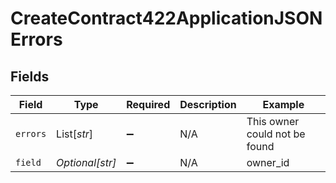 # CreateContract422ApplicationJSONErrors


## Fields

| Field                         | Type                          | Required                      | Description                   | Example                       |
| ----------------------------- | ----------------------------- | ----------------------------- | ----------------------------- | ----------------------------- |
| `errors`                      | List[*str*]                   | :heavy_minus_sign:            | N/A                           | This owner could not be found |
| `field`                       | *Optional[str]*               | :heavy_minus_sign:            | N/A                           | owner_id                      |